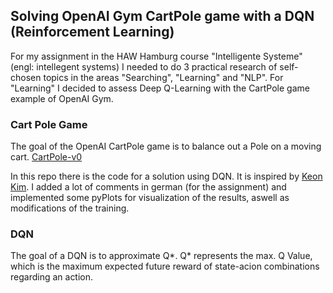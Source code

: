 ## Solving OpenAI Gym CartPole game with a DQN (Reinforcement Learning)
For my assignment in the HAW Hamburg course "Intelligente Systeme" (engl: intellegent systems) I needed to do 3 practical research of self-chosen topics in the areas "Searching", "Learning" and "NLP". For "Learning" I decided to assess Deep Q-Learning with the CartPole game example of OpenAI Gym.

### Cart Pole Game
The goal of the OpenAI CartPole game is to balance out a Pole on a moving cart.
[CartPole-v0](https://gym.openai.com/envs/CartPole-v0/)

In this repo there is the code for a solution using DQN. It is inspired by [Keon Kim](https://github.com/keon). I added a lot of comments in german (for the assignment) and implemented some pyPlots for visualization of the results, aswell as modifications of the training.

### DQN
The goal of a DQN is to approximate Q*.
Q* represents the max. Q Value, which is the maximum expected future reward of state-acion combinations regarding an action.

